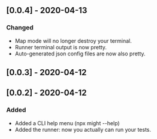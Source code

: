 <!-- ## [Unreleased] -->
<!-- ### Added -->

<!-- ### Changed -->

<!-- ### Fixed -->

<!-- ### Deprecated -->

<!-- ### Removed -->

## [0.0.4] - 2020-04-13
### Changed 
- Map mode will no longer destroy your terminal.
- Runner terminal output is now pretty.
- Auto-generated json config files are now also pretty.

## [0.0.3] - 2020-04-12

## [0.0.2] - 2020-04-12
### Added
- Added a CLI help menu (npx might --help)
- Added the runner: now you actually can run your tests.
